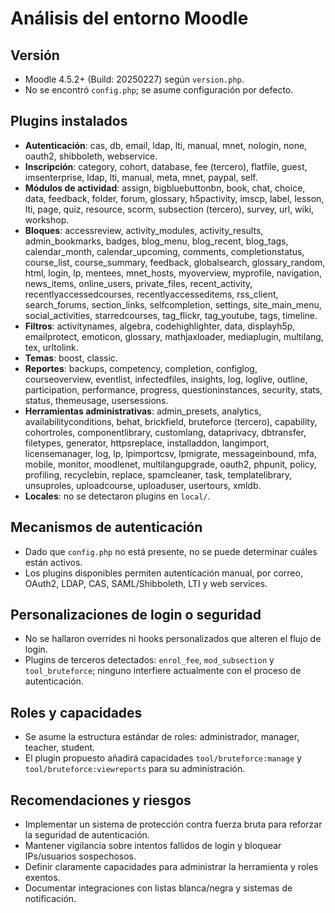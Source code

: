 # Análisis del entorno Moodle

## Versión
- Moodle 4.5.2+ (Build: 20250227) según `version.php`.
- No se encontró `config.php`; se asume configuración por defecto.

## Plugins instalados
- **Autenticación**: cas, db, email, ldap, lti, manual, mnet, nologin, none, oauth2, shibboleth, webservice.
- **Inscripción**: category, cohort, database, fee (tercero), flatfile, guest, imsenterprise, ldap, lti, manual, meta, mnet, paypal, self.
- **Módulos de actividad**: assign, bigbluebuttonbn, book, chat, choice, data, feedback, folder, forum, glossary, h5pactivity, imscp, label, lesson, lti, page, quiz, resource, scorm, subsection (tercero), survey, url, wiki, workshop.
- **Bloques**: accessreview, activity_modules, activity_results, admin_bookmarks, badges, blog_menu, blog_recent, blog_tags, calendar_month, calendar_upcoming, comments, completionstatus, course_list, course_summary, feedback, globalsearch, glossary_random, html, login, lp, mentees, mnet_hosts, myoverview, myprofile, navigation, news_items, online_users, private_files, recent_activity, recentlyaccessedcourses, recentlyaccesseditems, rss_client, search_forums, section_links, selfcompletion, settings, site_main_menu, social_activities, starredcourses, tag_flickr, tag_youtube, tags, timeline.
- **Filtros**: activitynames, algebra, codehighlighter, data, displayh5p, emailprotect, emoticon, glossary, mathjaxloader, mediaplugin, multilang, tex, urltolink.
- **Temas**: boost, classic.
- **Reportes**: backups, competency, completion, configlog, courseoverview, eventlist, infectedfiles, insights, log, loglive, outline, participation, performance, progress, questioninstances, security, stats, status, themeusage, usersessions.
- **Herramientas administrativas**: admin_presets, analytics, availabilityconditions, behat, brickfield, bruteforce (tercero), capability, cohortroles, componentlibrary, customlang, dataprivacy, dbtransfer, filetypes, generator, httpsreplace, installaddon, langimport, licensemanager, log, lp, lpimportcsv, lpmigrate, messageinbound, mfa, mobile, monitor, moodlenet, multilangupgrade, oauth2, phpunit, policy, profiling, recyclebin, replace, spamcleaner, task, templatelibrary, unsuproles, uploadcourse, uploaduser, usertours, xmldb.
- **Locales**: no se detectaron plugins en `local/`.

## Mecanismos de autenticación
- Dado que `config.php` no está presente, no se puede determinar cuáles están activos.
- Los plugins disponibles permiten autenticación manual, por correo, OAuth2, LDAP, CAS, SAML/Shibboleth, LTI y web services.

## Personalizaciones de login o seguridad
- No se hallaron overrides ni hooks personalizados que alteren el flujo de login.
- Plugins de terceros detectados: `enrol_fee`, `mod_subsection` y `tool_bruteforce`; ninguno interfiere actualmente con el proceso de autenticación.

## Roles y capacidades
- Se asume la estructura estándar de roles: administrador, manager, teacher, student.
- El plugin propuesto añadirá capacidades `tool/bruteforce:manage` y `tool/bruteforce:viewreports` para su administración.

## Recomendaciones y riesgos
- Implementar un sistema de protección contra fuerza bruta para reforzar la seguridad de autenticación.
- Mantener vigilancia sobre intentos fallidos de login y bloquear IPs/usuarios sospechosos.
- Definir claramente capacidades para administrar la herramienta y roles exentos.
- Documentar integraciones con listas blanca/negra y sistemas de notificación.
